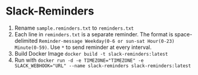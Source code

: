# Slack-Reminders

1. Rename `sample.reminders.txt` to `reminders.txt`
2. Each line in `reminders.txt` is a separate reminder. The format is space-delimited `Reminder-message Weekday(0-6 or sun-sat Hour(0-23) Minute(0-59)`. Use `*` to send reminder at every interval.
3. Build Docker Image `docker build -t slack-reminders:latest`
4. Run with `docker run -d -e TIMEZONE="TIMEZONE" -e SLACK_WEBHOOK="URL" --name slack-reminders slack-reminders:latest`